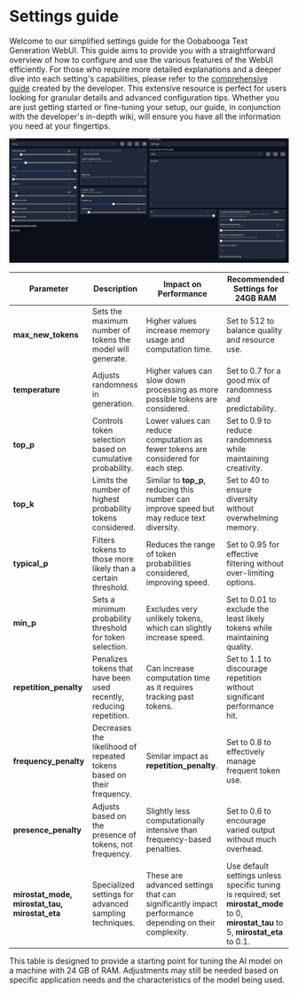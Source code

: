 # Settings guide

Welcome to our simplified settings guide for the Oobabooga Text Generation WebUI. This guide aims to provide you with a straightforward overview of how to configure and use the various features of the WebUI efficiently. For those who require more detailed explanations and a deeper dive into each setting's capabilities, please refer to the [comprehensive guide](https://github.com/oobabooga/text-generation-webui/wiki) created by the developer. This extensive resource is perfect for users looking for granular details and advanced configuration tips. Whether you are just getting started or fine-tuning your setup, our guide, in conjunction with the developer's in-depth wiki, will ensure you have all the information you need at your fingertips.

<img src="images/parameters_textgen.png" width="700">



| **Parameter** | **Description** | **Impact on Performance** | **Recommended Settings for 24GB RAM** |
|----------------|-----------------|---------------------------|---------------------------------------|
| **max_new_tokens** | Sets the maximum number of tokens the model will generate. | Higher values increase memory usage and computation time. | Set to 512 to balance quality and resource use. |
| **temperature** | Adjusts randomness in generation. | Higher values can slow down processing as more possible tokens are considered. | Set to 0.7 for a good mix of randomness and predictability. |
| **top_p** | Controls token selection based on cumulative probability. | Lower values can reduce computation as fewer tokens are considered for each step. | Set to 0.9 to reduce randomness while maintaining creativity. |
| **top_k** | Limits the number of highest probability tokens considered. | Similar to **top_p**, reducing this number can improve speed but may reduce text diversity. | Set to 40 to ensure diversity without overwhelming memory. |
| **typical_p** | Filters tokens to those more likely than a certain threshold. | Reduces the range of token probabilities considered, improving speed. | Set to 0.95 for effective filtering without over-limiting options. |
| **min_p** | Sets a minimum probability threshold for token selection. | Excludes very unlikely tokens, which can slightly increase speed. | Set to 0.01 to exclude the least likely tokens while maintaining quality. |
| **repetition_penalty** | Penalizes tokens that have been used recently, reducing repetition. | Can increase computation time as it requires tracking past tokens. | Set to 1.1 to discourage repetition without significant performance hit. |
| **frequency_penalty** | Decreases the likelihood of repeated tokens based on their frequency. | Similar impact as **repetition_penalty**. | Set to 0.8 to effectively manage frequent token use. |
| **presence_penalty** | Adjusts based on the presence of tokens, not frequency. | Slightly less computationally intensive than frequency-based penalties. | Set to 0.6 to encourage varied output without much overhead. |
| **mirostat_mode, mirostat_tau, mirostat_eta** | Specialized settings for advanced sampling techniques. | These are advanced settings that can significantly impact performance depending on their complexity. | Use default settings unless specific tuning is required; set **mirostat_mode** to 0, **mirostat_tau** to 5, **mirostat_eta** to 0.1. |

This table is designed to provide a starting point for tuning the AI model on a machine with 24 GB of RAM. Adjustments may still be needed based on specific application needs and the characteristics of the model being used.
